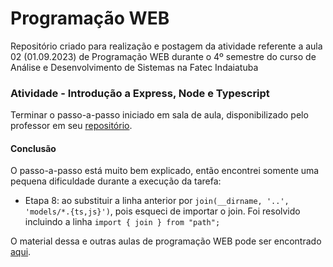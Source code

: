 # Programação WEB
Repositório criado para realização e postagem da atividade referente a aula 02 (01.09.2023) de Programação WEB durante o 4º semestre do curso de Análise e Desenvolvimento de Sistemas na Fatec Indaiatuba

### Atividade - Introdução a Express, Node e Typescript
Terminar o passo-a-passo iniciado em sala de aula, disponibilizado pelo professor em seu [repositório](https://github.com/felipez3r0/workshop-node-ts-intro).

#### Conclusão
O passo-a-passo está muito bem explicado, então encontrei somente uma pequena dificuldade durante a execução da tarefa:
- Etapa 8: ao substituir a linha anterior por ```join(__dirname, '..', 'models/*.{ts,js}')```, pois esqueci de importar o join. Foi resolvido incluindo a linha ```import { join } from "path";```

O material dessa e outras aulas de programação WEB pode ser encontrado [aqui](https://github.com/barbara-bruzon/aulas-prog-web).
